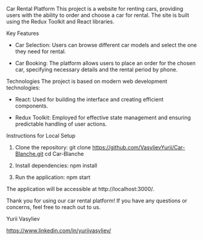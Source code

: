 Car Rental Platform This project is a website for renting cars, providing users
with the ability to order and choose a car for rental. The site is built using
the Redux Toolkit and React libraries.

Key Features

- Car Selection: Users can browse different car models and select the one they
  need for rental.

- Car Booking: The platform allows users to place an order for the chosen car,
  specifying necessary details and the rental period by phone.

Technologies The project is based on modern web development technologies:

- React: Used for building the interface and creating efficient components.

- Redux Toolkit: Employed for effective state management and ensuring
  predictable handling of user actions.

Instructions for Local Setup

1. Clone the repository: git clone
   https://github.com/VasylievYurii/Car-Blanche.git cd Car-Blanche

2. Install dependencies: npm install

3. Run the application: npm start

The application will be accessible at http://localhost:3000/.

Thank you for using our car rental platform! If you have any questions or
concerns, feel free to reach out to us.

Yurii Vasyliev

https://www.linkedin.com/in/yuriivasyliev/
